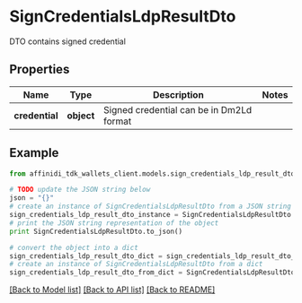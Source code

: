 # SignCredentialsLdpResultDto

DTO contains signed credential

## Properties

| Name           | Type       | Description                              | Notes |
| -------------- | ---------- | ---------------------------------------- | ----- |
| **credential** | **object** | Signed credential can be in Dm2Ld format |

## Example

```python
from affinidi_tdk_wallets_client.models.sign_credentials_ldp_result_dto import SignCredentialsLdpResultDto

# TODO update the JSON string below
json = "{}"
# create an instance of SignCredentialsLdpResultDto from a JSON string
sign_credentials_ldp_result_dto_instance = SignCredentialsLdpResultDto.from_json(json)
# print the JSON string representation of the object
print SignCredentialsLdpResultDto.to_json()

# convert the object into a dict
sign_credentials_ldp_result_dto_dict = sign_credentials_ldp_result_dto_instance.to_dict()
# create an instance of SignCredentialsLdpResultDto from a dict
sign_credentials_ldp_result_dto_from_dict = SignCredentialsLdpResultDto.from_dict(sign_credentials_ldp_result_dto_dict)
```

[[Back to Model list]](../README.md#documentation-for-models) [[Back to API list]](../README.md#documentation-for-api-endpoints) [[Back to README]](../README.md)
